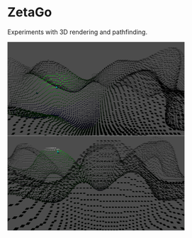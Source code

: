 # ZetaGo

Experiments with 3D rendering and pathfinding.

<img align="left" src="https://github.com/TerryTsai/ZetaGo/blob/master/screen/screen1.png" width="400">
<img align="left" src="https://github.com/TerryTsai/ZetaGo/blob/master/screen/screen2.png" width="400">
